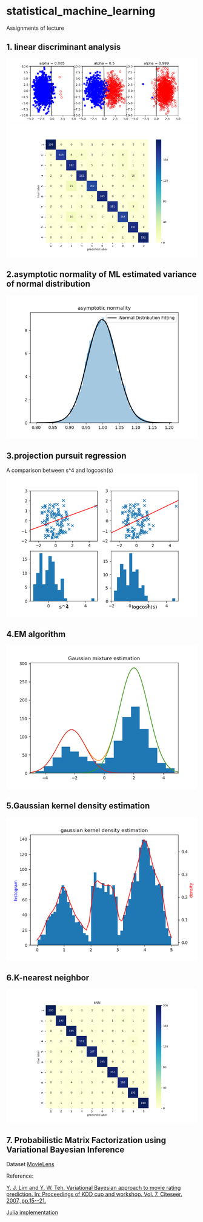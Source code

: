 # statistical_machine_learning
Assignments of lecture

## 1. linear discriminant analysis
![fisher](https://github.com/arahatashun/Statistical_Machine_Learning/blob/master/linear_discriminant_analysis/fisher.png)
![digits](https://github.com/arahatashun/Statistical_Machine_Learning/blob/master/linear_discriminant_analysis/digit.png)

## 2.asymptotic normality of ML estimated variance of normal distribution

![asymp](https://github.com/arahatashun/Statistical_Machine_Learning/blob/master/asymptotic_normality/asymp.png)

## 3.projection pursuit regression
A comparison between s^4 and logcosh(s)
![ppr](https://github.com/arahatashun/Statistical_Machine_Learning/blob/master/projection_pursuit_regression/ppr.png)

## 4.EM algorithm
![em](https://github.com/arahatashun/Statistical_Machine_Learning/blob/master/em/em.png)

## 5.Gaussian kernel density estimation
![nonpara](https://github.com/arahatashun/Statistical_Machine_Learning/blob/master/kernel_density_estimation/gaussian_kernel.png)

## 6.K-nearest neighbor 
![nonpara](https://github.com/arahatashun/Statistical_Machine_Learning/blob/master/knn/kNN.png)

## 7. Probabilistic Matrix Factorization using Variational Bayesian Inference

Dataset [MovieLens](https://grouplens.org/datasets/movielens/)

Reference:

[Y. J. Lim and Y. W. Teh. Variational Bayesian approach to movie rating prediction. In: Proceedings of KDD cup and workshop. Vol. 7. Citeseer. 2007, pp.15--21.](https://www.cs.uic.edu/~liub/KDD-cup-2007/proceedings/variational-Lim.pdf)

[Julia implementation](https://rf00.hatenablog.com/entry/2018/09/21/184311)

